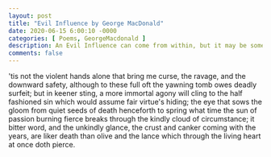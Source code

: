 ```yaml
---
layout: post
title: "Evil Influence by George MacDonald"
date: 2020-06-15 6:00:10 -0000
categories: [ Poems, GeorgeMacdonald ]
description: An Evil Influence can come from within, but it may be somewhere else
comments: false
---
```

'tis not the violent hands alone that bring
me curse, the ravage, and the downward safety,
although to these full oft the yawning tomb
owes deadly surfeit; but in keener sting,
a more immortal agony will cling
to the half fashioned sin which would assume
fair virtue's hiding; the eye that sows the gloom
from quiet seeds of death henceforth to spring
what time the sun of passion burning fierce
breaks through the kindly cloud of circumstance;
it bitter word, and the unkindly glance,
the crust and canker coming with the years,
are liker death than olive and the lance
which through the living heart at once doth pierce.
